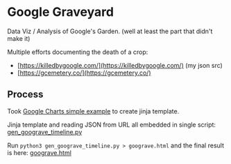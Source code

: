 # Google Graveyard

Data Viz / Analysis of Google's Garden.  (well at least the part that didn't make it)

Multiple efforts documenting the death of a crop:

* [https://killedbygoogle.com/](https://killedbygoogle.com/) (my json src)
* [https://gcemetery.co/](https://gcemetery.co/)

## Process

Took [Google Charts simple example](https://developers.google.com/chart/interactive/docs/gallery/timeline#a-simple-example)
to create jinja template.

Jinja template and reading JSON from URL all embedded in single script: [gen_goograve_timeline.py](gen_goograve_timeline.py)

Run `python3 gen_goograve_timeline.py > goograve.html` and the final result is here: [goograve.html](https://kevbroch.github.io/goograve/)
